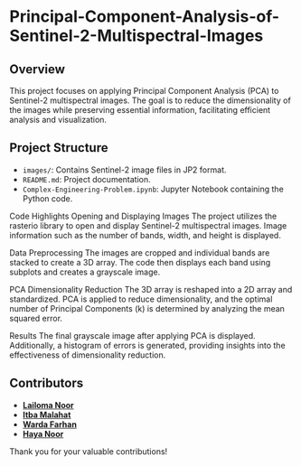 # Principal-Component-Analysis-of-Sentinel-2-Multispectral-Images

## Overview
This project focuses on applying Principal Component Analysis (PCA) to Sentinel-2 multispectral images. The goal is to reduce the dimensionality of the images while preserving essential information, facilitating efficient analysis and visualization.

## Project Structure
- `images/`: Contains Sentinel-2 image files in JP2 format.
- `README.md`: Project documentation.
- `Complex-Engineering-Problem.ipynb`: Jupyter Notebook containing the Python code.

Code Highlights
Opening and Displaying Images
The project utilizes the rasterio library to open and display Sentinel-2 multispectral images. Image information such as the number of bands, width, and height is displayed.

Data Preprocessing
The images are cropped and individual bands are stacked to create a 3D array. The code then displays each band using subplots and creates a grayscale image.

PCA Dimensionality Reduction
The 3D array is reshaped into a 2D array and standardized. PCA is applied to reduce dimensionality, and the optimal number of Principal Components (k) is determined by analyzing the mean squared error.

Results
The final grayscale image after applying PCA is displayed. Additionally, a histogram of errors is generated, providing insights into the effectiveness of dimensionality reduction.

## Contributors
- **[Lailoma Noor](https://github.com/lailomanoor)**
- **[Itba Malahat](https://github.com/ItbaMalahat)**
- **[Warda Farhan](link-to-contributor-3)**
- **[Haya Noor](https://github.com/haya-noor)**

Thank you for your valuable contributions!



